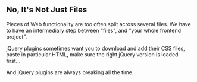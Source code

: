 ##  No, It's Not Just Files

Pieces of Web functionality are too often split across several files. We have to have an intermediary step between "files", and "your whole frontend project".

jQuery plugins sometimes want you to download and add their CSS files, paste in particular HTML, make sure the right jQuery version is loaded first...

And jQuery plugins are always breaking all the time.